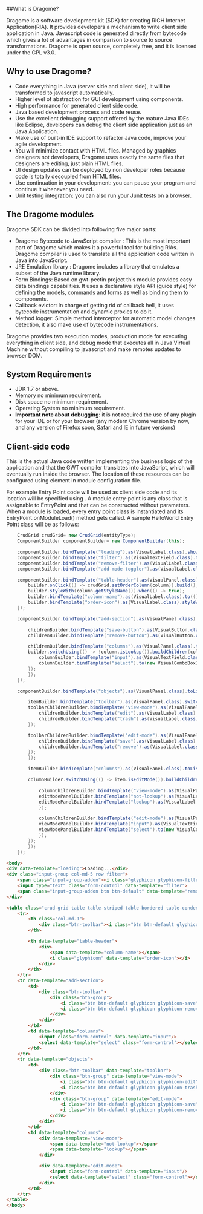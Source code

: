 ##What is Dragome?

Dragome is a software development kit (SDK) for creating RICH Internet Application(RIA). It provides developers a mechanism to write client side application in Java. 
Javascript code is generated directly from bytecode which gives a lot of advantages in comparison to source to source transformations.
Dragome is open source, completely free, and it is licensed under the GPL v3.0.

## Why to use Dragome?
* Code everything in Java (server side and client side), it will be transformed to javascript automatically.
* Higher level of abstraction for GUI development using components.
* High performance for generated client side code.
* Java based development process and code reuse.
* Use the excellent debugging support offered by the mature Java IDEs like Eclipse, developers can debug the client side application just as an Java Application.
* Make use of built-in IDE support to refactor Java code, improve your agile development.
* You will minimize contact with HTML files. Managed by graphics designers not developers, Dragome uses exactly the same files that designers are editing, just plain HTML files.
* UI design updates can be deployed by non developer roles because code is totally decoupled from HTML files.
* Use continuation in your development: you can pause your program and continue it whenever you need.
* Unit testing integration: you can also run your Junit tests on a browser.

## The Dragome modules
Dragome SDK can be divided into following five major parts:

* Dragome Bytecode to JavaScript compiler : This is the most important part of Dragome which makes it a powerful tool for building RIAs. Dragome compiler is used to translate all the application code written in Java into JavaScript.
* JRE Emulation library : Dragome includes a library that emulates a subset of the Java runtime library. 
* Form Bindings: Based on gwt-pectin project this module provides easy data bindings capabilities. It uses a declarative style API (guice style) for defining the models, commands and forms as well as binding them to components.
* Callback evictor: In charge of getting rid of callback hell, it uses bytecode instrumentation and dynamic proxies to do it.
* Method logger: Simple method interceptor for automatic model changes detection, it also make use of bytecode instrumentations.

Dragome provides two execution modes, production mode for executing everything in client side, and debug mode that executes all in Java Virtual Machine without compiling to javascript and make remotes updates to browser DOM. 

## System Requirements
* JDK	1.7 or above.
* Memory no minimum requirement.
* Disk space no minimum requirement.
* Operating System no minimum requirement.
* __Important note about debugging__: it is not required the use of any plugin for your IDE or for your browser (any modern Chrome version by now, and any version of Firefox soon, Safari and IE in future versions)

## Client-side code
This is the actual Java code written implementing the business logic of the application and that the GWT compiler translates into JavaScript, which will eventually run inside the browser. The location of these resources can be configured using <source path="path" /> element in module configuration file.

For example Entry Point code will be used as client side code and its location will be specified using <source path="path" />. A module entry-point is any class that is assignable to EntryPoint and that can be constructed without parameters. When a module is loaded, every entry point class is instantiated and its EntryPoint.onModuleLoad() method gets called. A sample HelloWorld Entry Point class will be as follows:


``` Java
    CrudGrid crudGrid= new CrudGrid(entityType);
	ComponentBuilder componentBuilder= new ComponentBuilder(this);

	componentBuilder.bindTemplate("loading").as(VisualLabel.class).showWhen(crudGrid::isLoading).build();
	componentBuilder.bindTemplate("filter").as(VisualTextField.class).toProperty(crudGrid::getFilter, crudGrid::setFilter).build();
	componentBuilder.bindTemplate("remove-filter").as(VisualLabel.class).disableWhen(() -> crudGrid.getFilter().length() == 0).onClick(v -> crudGrid.setFilter("")).build();
	componentBuilder.bindTemplate("add-mode-toggler").as(VisualLabel.class).onClick(v -> crudGrid.toggleAddMode()).styleWith("glyphicon-minus", "glyphicon-plus").accordingTo(() -> crudGrid.isAddMode()).build();

	componentBuilder.bindTemplate("table-header").as(VisualPanel.class).toList(crudGrid.getColumns()).repeat((column, builder) -> {
	    builder.onClick(() -> crudGrid.setOrderColumn(column)).build();
	    builder.styleWith(column.getStyleName()).when(() -> true);
	    builder.bindTemplate("column-name").as(VisualLabel.class).to(() -> column.getName()).build();
	    builder.bindTemplate("order-icon").as(VisualLabel.class).styleWith("glyphicon-sort-by-alphabet", "glyphicon-sort-by-alphabet-alt").accordingTo(() -> crudGrid.getOrderColumn().getOrder().equals(Order.ASC)).showWhen(() -> crudGrid.getOrderColumn() == column).build();
	});

	componentBuilder.bindTemplate("add-section").as(VisualPanel.class).showWhen(crudGrid::isAddMode).buildChildren(childrenBuilder -> {

	    childrenBuilder.bindTemplate("save-button").as(VisualButton.class).onClick(() -> crudGrid.addObject()).build();
	    childrenBuilder.bindTemplate("remove-button").as(VisualButton.class).onClick(() -> crudGrid.toggleAddMode()).build();

	    childrenBuilder.bindTemplate("columns").as(VisualPanel.class).toList(crudGrid.getColumns()).repeat((column, builder) -> {
		builder.switchUsing(() -> !column.isLookup()).buildChildren(columnBuilder -> {
		    columnBuilder.bindTemplate("input").as(VisualTextField.class).toProperty(() -> crudGrid.getItem().getObject(), column.getName()).switchDefault().disableWhen(() -> column.isAutoincrement()).build();
		    columnBuilder.bindTemplate("select").to(new VisualComboBoxImpl<>(crudGrid.getLookupData(column.getLookupEntityType()))).toProperty(() -> crudGrid.getItem().getObject(), column.getName()).switchWhen(() -> false).showWhen(() -> column.isLookup()).build();
		});
	    });
	});

	componentBuilder.bindTemplate("objects").as(VisualPanel.class).toListProperty(crudGrid::getItems).orderBy(crudGrid.getColumnValueGetter(), () -> crudGrid.getOrderColumn().getOrder()).filter(crudGrid::getFilterTester).repeat((item, itemBuilder) -> {

	    itemBuilder.bindTemplate("toolbar").as(VisualPanel.class).switchUsing(() -> !item.isEditMode()).buildChildren(toolbarChildrenBuilder -> {
		toolbarChildrenBuilder.bindTemplate("view-mode").as(VisualPanel.class).switchDefault().buildChildren(childrenBuilder -> {
		    childrenBuilder.bindTemplate("edit").as(VisualLabel.class).onClick(() -> crudGrid.toggleEditMode(item)).build();
		    childrenBuilder.bindTemplate("trash").as(VisualLabel.class).onClick(() -> crudGrid.deleteObject(item)).build();
		});

		toolbarChildrenBuilder.bindTemplate("edit-mode").as(VisualPanel.class).switchWhen(() -> false).buildChildren(childrenBuilder -> {
		    childrenBuilder.bindTemplate("save").as(VisualLabel.class).onClick(() -> crudGrid.updateObject(item).toggleEditMode(item)).build();
		    childrenBuilder.bindTemplate("remove").as(VisualLabel.class).onClick(() -> crudGrid.toggleEditMode(item)).build();
		});
	    });

	    itemBuilder.bindTemplate("columns").as(VisualPanel.class).toList(crudGrid.getColumns()).repeat((column, columnBuilder) -> {

		columnBuilder.switchUsing(() -> item.isEditMode()).buildChildren(columnChildrenBuilder -> {

		    columnChildrenBuilder.bindTemplate("view-mode").as(VisualPanel.class).switchDefault().onClick(() -> crudGrid.toggleEditMode(item)).switchUsing(() -> column.isLookup()).buildChildren(editModePanelBuilder -> {
			editModePanelBuilder.bindTemplate("not-lookup").as(VisualLabel.class).switchDefault().toProperty(item.getObject(), column.getName()).build();
			editModePanelBuilder.bindTemplate("lookup").as(VisualLabel.class).switchWhen(() -> false).toProperty(item.getObject(), column.getName()).build();
		    });

		    columnChildrenBuilder.bindTemplate("edit-mode").as(VisualPanel.class).switchWhen(() -> true).switchUsing(() -> !column.isLookup()).buildChildren(viewModePanelBuilder -> {
			viewModePanelBuilder.bindTemplate("input").as(VisualTextField.class).toProperty(item.getObject(), column.getName()).switchDefault().disableWhen(() -> column.isAutoincrement()).build();
			viewModePanelBuilder.bindTemplate("select").to(new VisualComboBoxImpl<>(crudGrid.getLookupData(column.getLookupEntityType()))).toProperty(item.getObject(), column.getName()).switchWhen(() -> false).disableWhen(() -> column.isAutoincrement()).build();
		    });
		});
	    });
	});
```


``` html
<body>
<div data-template="loading">Loading...</div>
<div class="input-group col-md-5 row filter">
    <span class="input-group-addon"><i class="glyphicon glyphicon-filter"></i></span>
    <input type="text" class="form-control" data-template="filter">
    <span class="input-group-addon btn btn-default" data-template="remove-filter"><i class="glyphicon glyphicon-remove"></i></span>
</div>

<table class="crud-grid table table-striped table-bordered table-condensed table-hover">
    <tr>
        <th class="col-md-1">
            <div class="btn-toolbar"><i class="btn btn-default glyphicon" data-template="add-mode-toggler"></i></div>
        </th>

        <th data-template="table-header">
            <div>
                <span data-template="column-name"></span>
                <i class="glyphicon" data-template="order-icon"></i>
            </div>
        </th>
    </tr>
    <tr data-template="add-section">
        <td>
            <div class="btn-toolbar">
                <div class="btn-group">
                    <i class="btn btn-default glyphicon glyphicon-save" data-template="save-button"></i>
                    <i class="btn btn-default glyphicon glyphicon-remove" data-template="remove-button"></i>
                </div>
            </div>
        </td>
        <td data-template="columns">
            <input class="form-control" data-template="input"/>
            <select data-template="select" class="form-control"></select>
        </td>
    </tr>
    <tr data-template="objects">
        <td>
            <div class="btn-toolbar" data-template="toolbar">
                <div class="btn-group" data-template="view-mode">
                    <i class="btn btn-default glyphicon glyphicon-edit" data-template="edit"></i>
                    <i class="btn btn-default glyphicon glyphicon-trash" data-template="trash"></i>
                </div>
                <div class="btn-group" data-template="edit-mode">
                    <i class="btn btn-default glyphicon glyphicon-save" data-template="save"></i>
                    <i class="btn btn-default glyphicon glyphicon-remove" data-template="remove"></i>
                </div>
            </div>
        </td>
        <td data-template="columns">
            <div data-template="view-mode">
                <span data-template="not-lookup"></span>
                <span data-template="lookup"></span>
            </div>

            <div data-template="edit-mode">
                <input class="form-control" data-template="input"/>
                <select data-template="select" class="form-control"></select>
            </div>
        </td>
    </tr>
</table>
</body>
```


